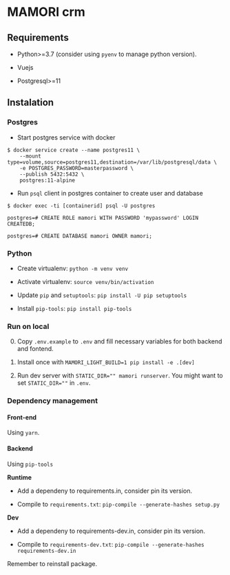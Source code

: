 # MAMORI crm

## Requirements

- Python>=3.7 (consider using `pyenv` to manage python version).

- Vuejs

- Postgresql>=11

## Instalation

### Postgres

- Start postgres service with docker

```
$ docker service create --name postgres11 \
    --mount type=volume,source=postgres11,destination=/var/lib/postgresql/data \
    -e POSTGRES_PASSWORD=masterpassword \
    --publish 5432:5432 \
    postgres:11-alpine
```

- Run `psql` client in postgres container to create user and database

```
$ docker exec -ti [containerid] psql -U postgres

postgres=# CREATE ROLE mamori WITH PASSWORD 'mypassword' LOGIN CREATEDB;

postgres=# CREATE DATABASE mamori OWNER mamori;
```

### Python

- Create virtualenv: `python -m venv venv`

- Activate virtualenv: `source venv/bin/activation`

- Update `pip` and `setuptools`: `pip install -U pip setuptools`

- Install `pip-tools`: `pip install pip-tools`

### Run on local

0. Copy `.env.example` to `.env` and fill necessary variables for both backend and fontend.

1. Install once with `MAMORI_LIGHT_BUILD=1 pip install -e .[dev]`

1. Run dev server with `STATIC_DIR="" mamori runserver`. You might want to set `STATIC_DIR=""` in `.env`.

### Dependency management

#### Front-end

Using `yarn`.

#### Backend

Using `pip-tools`

**Runtime**

- Add a dependeny to requirements.in, consider pin its version.

- Compile to `requirements.txt`: `pip-compile --generate-hashes setup.py`

**Dev**

- Add a dependeny to requirements-dev.in, consider pin its version.

- Compile to `requirements-dev.txt`: `pip-compile --generate-hashes requirements-dev.in`

Remember to reinstall package.

